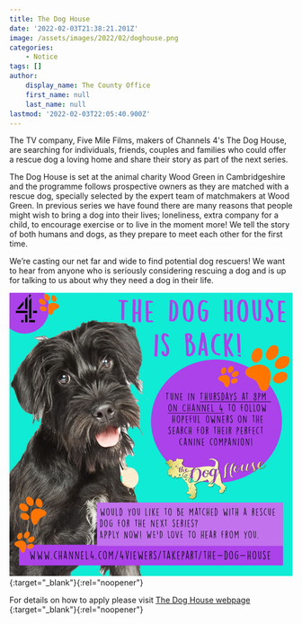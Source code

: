 ```yaml
---
title: The Dog House
date: '2022-02-03T21:38:21.201Z'
image: /assets/images/2022/02/doghouse.png
categories:
    - Notice
tags: []
author:
    display_name: The County Office
    first_name: null
    last_name: null
lastmod: '2022-02-03T22:05:40.900Z'
---
```

The TV company, Five Mile Films, makers of Channels 4's The Dog House, are searching for individuals, friends, couples and families who could offer a rescue dog a loving home and share their story as part of the next series.  

The Dog House is set at the animal charity Wood Green in Cambridgeshire and the programme follows prospective owners as they are matched with a rescue dog, specially selected by the expert team of matchmakers at Wood Green. In previous series we have found there are many reasons that people might wish to bring a dog into their lives; loneliness, extra company for a child, to encourage exercise or to live in the moment more! We tell the story of both humans and dogs, as they prepare to meet each other for the first time.

We’re casting our net far and wide to find potential dog rescuers! We want to hear from anyone who is seriously considering rescuing a dog and is up for talking to us about why they need a dog in their life. 

[![Channel 4's The Dog House](/assets/images/2022/02/dog-house-flyer.jpg)][1]{:target="_blank"}{:rel="noopener"}

For details on how to apply please visit [The Dog House webpage <i class="fa fa-external-link"></i>][1]{:target="_blank"}{:rel="noopener"}

[1]: https://www.channel4.com/4viewers/takepart/the-dog-house
